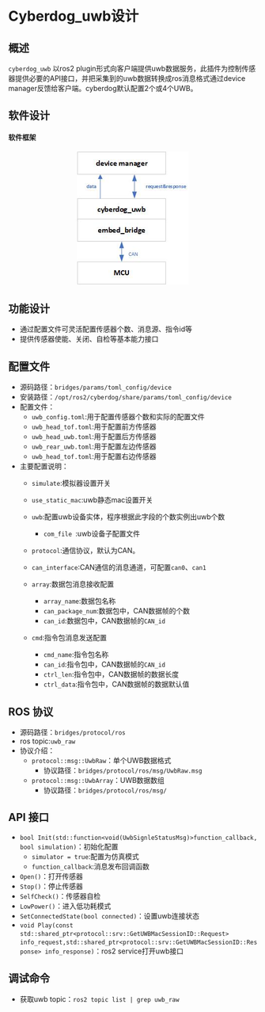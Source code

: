 # Cyberdog_uwb设计

##  概述

``cyberdog_uwb`` 以ros2 plugin形式向客户端提供uwb数据服务，此插件为控制传感器提供必要的API接口，并把采集到的uwb数据转换成ros消息格式通过device manager反馈给客户端。cyberdog默认配置2个或4个UWB。

## 软件设计

#### 软件框架

<center>

 ![avatar](./image/cyberdog_uwb/cyberdog_uwb.png)

</center>

<!-- 
数据流开启


<center>

 ![avatar](./image/cyberdog_uwb/cyberdog_uwb_open_flow.png)

</center>


数据流关闭


<center>

 ![avatar](./image/cyberdog_uwb/cyberdog_uwb_close_flow.png)

</center>
-->

## 功能设计

 - 通过配置文件可灵活配置传感器个数、消息源、指令id等
 - 提供传感器使能、关闭、自检等基本能力接口

## 配置文件

- 源码路径：``bridges/params/toml_config/device``
- 安装路径：``/opt/ros2/cyberdog/share/params/toml_config/device``
- 配置文件：
  - ``uwb_config.toml``:用于配置传感器个数和实际的配置文件
  - ``uwb_head_tof.toml``:用于配置前方传感器
  - ``uwb_head_uwb.toml``:用于配置后方传感器
  - ``uwb_rear_uwb.toml``:用于配置左边传感器
  - ``uwb_head_tof.toml``:用于配置右边传感器
- 主要配置说明：
  - ``simulate``:模拟器设置开关
  - ``use_static_mac``:uwb静态mac设置开关
  - ``uwb``:配置uwb设备实体，程序根据此字段的个数实例出uwb个数
    - ``com_file ``:uwb设备子配置文件
  - ``protocol``:通信协议，默认为CAN。
  - ``can_interface``:CAN通信的消息通道，可配置``can0``、``can1``
  - ``array``:数据包消息接收配置
    - ``array_name``:数据包名称
    - ``can_package_num``:数据包中，CAN数据帧的个数
    - ``can_id``:数据包中，CAN数据帧的``CAN_id``

  - ``cmd``:指令包消息发送配置
    - ``cmd_name``:指令包名称
    - ``can_id``:指令包中，CAN数据帧的``CAN_id``
    - ``ctrl_len``:指令包中，CAN数据帧的数据长度
    - ``ctrl_data``:指令包中，CAN数据帧的数据默认值
## ROS 协议
- 源码路径：``bridges/protocol/ros``
- ros topic:``uwb_raw``
- 协议介绍：
  - ``protocol::msg::UwbRaw``：单个UWB数据格式
    - 协议路径：``bridges/protocol/ros/msg/UwbRaw.msg``
  - ``protocol::msg::UwbArray``：UWB数据数组
    - 协议路径：``bridges/protocol/ros/msg/``

## API 接口
  - ``bool Init(std::function<void(UwbSignleStatusMsg)>function_callback, bool simulation)``：初始化配置
    - ``simulator = true``:配置为仿真模式
    - ``function_callback``:消息发布回调函数
  - ``Open()``：打开传感器
  - ``Stop()``：停止传感器
  - ``SelfCheck()``：传感器自检
  - ``LowPower()``：进入低功耗模式
  - ``SetConnectedState(bool connected)``：设置uwb连接状态
  - ``void Play(const std::shared_ptr<protocol::srv::GetUWBMacSessionID::Request> info_request,std::shared_ptr<protocol::srv::GetUWBMacSessionID::Response> info_response)``：ros2 service打开uwb接口

## 调试命令
  - 获取uwb topic：``ros2 topic list | grep uwb_raw``